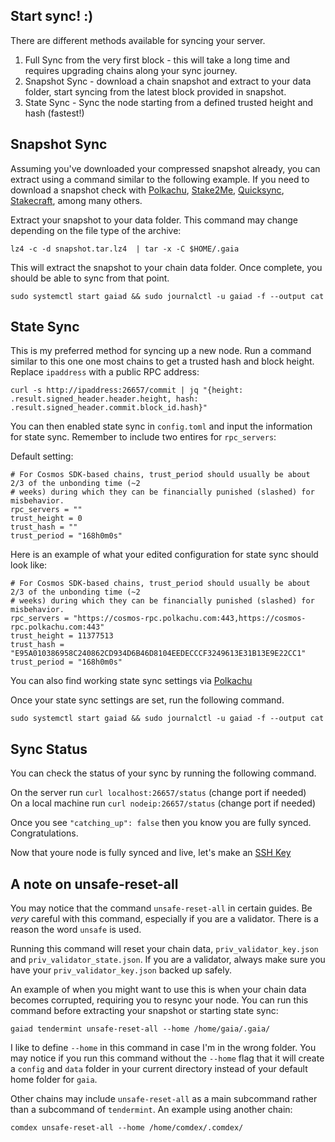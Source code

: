 ## Start sync! :)  
  
There are different methods available for syncing your server.

1. Full Sync from the very first block - this will take a long time and requires upgrading chains along your sync journey.
2. Snapshot Sync - download a chain snapshot and extract to your data folder, start syncing from the latest block provided in snapshot.
3. State Sync - Sync the node starting from a defined trusted height and hash (fastest!)

## Snapshot Sync

Assuming you've downloaded your compressed snapshot already, you can extract using a command similar to the following example. If you need to download a snapshot check with [Polkachu](https://polkachu.com/), [Stake2Me](https://snapshots.stake2.me/), [Quicksync](https://www.quicksync.io/), [Stakecraft](https://snapshots.stakecraft.com/), among many others.
  
Extract your snapshot to your data folder. This command may change depending on the file type of the archive:  
  
`lz4 -c -d snapshot.tar.lz4  | tar -x -C $HOME/.gaia`

This will extract the snapshot to your chain data folder. Once complete, you should be able to sync from that point.

`sudo systemctl start gaiad && sudo journalctl -u gaiad -f --output cat`  
  
## State Sync

This is my preferred method for syncing up a new node. Run a command similar to this one one most chains to get a trusted hash and block height. Replace `ipaddress` with a public RPC address:

`curl -s http://ipaddress:26657/commit | jq "{height: .result.signed_header.header.height, hash: .result.signed_header.commit.block_id.hash}"`

You can then enabled state sync in `config.toml` and input the information for state sync. Remember to include two entires for `rpc_servers`:  
  
Default setting:  
  
`# For Cosmos SDK-based chains, trust_period should usually be about 2/3 of the unbonding time (~2`   
`# weeks) during which they can be financially punished (slashed) for misbehavior.`  
`rpc_servers = ""`  
`trust_height = 0`  
`trust_hash = ""`  
`trust_period = "168h0m0s"`  
  
Here is an example of what your edited configuration for state sync should look like: 
  
`# For Cosmos SDK-based chains, trust_period should usually be about 2/3 of the unbonding time (~2`   
`# weeks) during which they can be financially punished (slashed) for misbehavior.`  
`rpc_servers = "https://cosmos-rpc.polkachu.com:443,https://cosmos-rpc.polkachu.com:443"`  
`trust_height = 11377513`  
`trust_hash = "E95A010386958C240862CD934D6B46D8104EEDECCCF3249613E31B13E9E22CC1"`  
`trust_period = "168h0m0s"`  
  
You can also find working state sync settings via [Polkachu](https://polkachu.com/state_sync/cosmos) 

Once your state sync settings are set, run the following command.

`sudo systemctl start gaiad && sudo journalctl -u gaiad -f --output cat`  

## Sync Status

You can check the status of your sync by running the following command.

On the server run `curl localhost:26657/status` (change port if needed)  
On a local machine run `curl nodeip:26657/status` (change port if needed) 

Once you see `"catching_up": false` then you know you are fully synced. Congratulations.
  
Now that youre node is fully synced and live, let's make an [SSH Key](https://github.com/reversesigh/cosmos_node-initial_setup/blob/main/06_ssh_key_login.md)  

## A note on unsafe-reset-all  
  
You may notice that the command `unsafe-reset-all` in certain guides. Be *very* careful with this command, especially if you are a validator. There is a reason the word `unsafe` is used.  
  
Running this command will reset your chain data, `priv_validator_key.json` and `priv_validator_state.json`. If you are a validator, always make sure you have your `priv_validator_key.json` backed up safely.  
  
An example of when you might want to use this is when your chain data becomes corrupted, requiring you to resync your node. You can run this command before extracting your snapshot or starting state sync: 
  
`gaiad tendermint unsafe-reset-all --home /home/gaia/.gaia/`  
  
I like to define `--home` in this command in case I'm in the wrong folder. You may notice if you run this command without the `--home` flag that it will create a `config` and `data` folder in your current directory instead of your default home folder for `gaia`. 
  
Other chains may include `unsafe-reset-all` as a main subcommand rather than a subcommand of `tendermint`. An example using another chain:  
  
`comdex unsafe-reset-all --home /home/comdex/.comdex/`  
